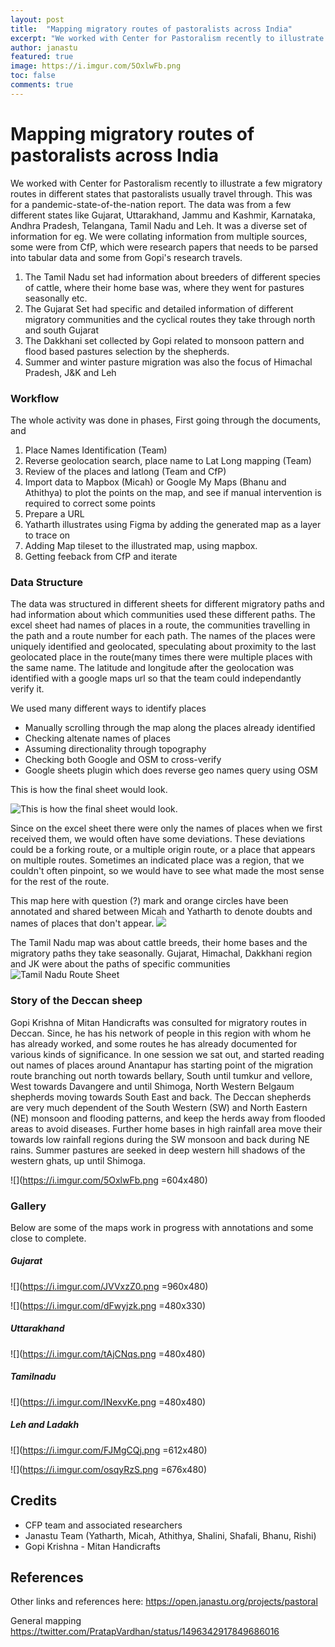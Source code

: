 ```yaml
---
layout: post
title:  "Mapping migratory routes of pastoralists across India"
excerpt: "We worked with Center for Pastoralism recently to illustrate a few migratory routes in different states that pastoralists usually travel through."
author: janastu
featured: true
image: https://i.imgur.com/5OxlwFb.png
toc: false
comments: true
---
```


# Mapping migratory routes of pastoralists across India 


We worked with Center for Pastoralism recently to illustrate a few migratory routes in different states that pastoralists usually travel through. This was for a pandemic-state-of-the-nation report. The data was from a few different states like Gujarat, Uttarakhand, Jammu and Kashmir, Karnataka, Andhra Pradesh, Telangana, Tamil Nadu and Leh. It was a diverse set of information for eg. We were collating information from multiple sources, some were from CfP, which were research papers that needs to be parsed into tabular data and some from Gopi's research travels.

1. The Tamil Nadu set had information about breeders of different species of cattle, where their home base was, where they went for pastures seasonally etc.
2. The Gujarat Set had specific and detailed information of different migratory communities and the cyclical routes they take through north and south Gujarat
3. The Dakkhani set collected by Gopi related to monsoon pattern and flood based pastures selection by the shepherds.
4. Summer and winter pasture migration was also the focus of Himachal Pradesh, J&K and Leh

### Workflow

The whole activity was done in phases, First going through the documents, and 
1. Place Names Identification (Team)
2. Reverse geolocation search, place name to Lat Long mapping (Team)
3. Review of the places and latlong (Team and CfP)
4. Import data to Mapbox (Micah) or Google My Maps (Bhanu and Athithya) to plot the points on the map, and see if manual intervention is required to correct some points
6. Prepare a URL 
7. Yatharth illustrates using Figma by adding the generated map as a layer to trace on
8. Adding Map tileset to the illustrated map, using mapbox.
9. Getting feeback from CfP and iterate




### Data Structure
The data was structured in different sheets for different migratory paths and had information about which communities used these different paths. The excel sheet had names of places in a route, the communities travelling in the path and a route number for each path. The names of the places were uniquely identified and geolocated, speculating about proximity to the last geolocated place in the route(many times there were multiple places with the same name. The latitude and longitude after the geolocation was identified with a google maps url so that the team could independantly verify it.
    
We used many different ways to identify places
* Manually scrolling through the map along the places already identified 
* Checking altenate names of places
* Assuming directionality through topography
* Checking both Google and OSM to cross-verify
* Google sheets plugin which does reverse geo names query using OSM

This is how the final sheet would look.

![This is how the final sheet would look.](https://i.imgur.com/JsgnXGY.png)

Since on the excel sheet there were only the names of places when we first received them, we would often have some deviations. These deviations could be a forking route, or a multiple origin route, or a place that appears on multiple routes. Sometimes an indicated place was a region, that we couldn't often pinpoint, so we would have to see what made the most sense for the rest of the route.

This map here with question (?) mark and orange circles have been annotated and shared between Micah and Yatharth to denote doubts and names of places that don't appear.
![](https://i.imgur.com/JzUgGH8.jpg)

The Tamil Nadu map was about cattle breeds, their home bases and the migratory paths they take seasonally. Gujarat, Himachal, Dakkhani region and JK were about the paths of specific communities
![Tamil Nadu Route Sheet](https://i.imgur.com/cIUcTna.png)




### Story of the Deccan sheep
Gopi Krishna of Mitan Handicrafts was consulted for migratory routes in Deccan. Since, he has his network of people in this region with whom he has already worked, and some routes he has already documented for various kinds of significance. In one session we sat out, and started reading out names of places around Anantapur has starting point of the migration route branching out north towards bellary, South until tumkur and vellore, West towards Davangere and until Shimoga, North Western Belgaum shepherds moving towards South East and back.
The Deccan shepherds are very much dependent of the South Western (SW) and North Eastern (NE) monsoon and flooding patterns, and keep the herds away from flooded areas to avoid diseases. Further home bases in high rainfall area move their towards low rainfall regions during the SW monsoon and back during NE rains. Summer pastures are seeked in deep western hill shadows of the western ghats, up until Shimoga.

![](https://i.imgur.com/5OxlwFb.png =604x480)




### Gallery 

Below are some of the maps work in progress with annotations and some close to complete.

##### Gujarat


![](https://i.imgur.com/JVVxzZ0.png =960x480)

![](https://i.imgur.com/dFwyjzk.png =480x330)

##### Uttarakhand

![](https://i.imgur.com/tAjCNqs.png =480x480)

##### Tamilnadu

![](https://i.imgur.com/INexvKe.png =480x480)

##### Leh and Ladakh

![](https://i.imgur.com/FJMgCQj.png =612x480)

![](https://i.imgur.com/osqyRzS.png =676x480)


## Credits
* CFP team and associated researchers
* Janastu Team (Yatharth, Micah, Athithya, Shalini, Shafali, Bhanu, Rishi)
* Gopi Krishna - Mitan Handicrafts


## References
Other links and references here: https://open.janastu.org/projects/pastoral

General mapping https://twitter.com/PratapVardhan/status/1496342917849686016
